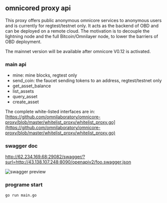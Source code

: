 ## omnicored proxy api

This proxy offers public anonymous omnicore services to anonymous users and is currently for regtest/testnet only. It acts as the backend of OBD and can be deployed on a remote cloud. The motivation is to decouple the lightning node and the full Bitcoin/Omnilayer node, to lower the barriers of OBD deployment. 

The mainnet version will be available after omnicore V0.12 is activated.   

### main api

* mine: mine blocks, regtest only
* send_coin: the faucet sending tokens to an address, regtest/testnet only
* get_asset_balance
* list_assets
* query_asset
* create_asset  

The complete white-listed interfaces are in: [https://github.com/omnilaboratory/omnicore-proxy/blob/master/whitelist_proxy/whitelist_proxy.go](https://github.com/omnilaboratory/omnicore-proxy/blob/master/whitelist_proxy/whitelist_proxy.go)

### swagger doc  

http://62.234.169.68:29082/swagger/?surl=http://43.138.107.248:8090/openapiv2/foo.swagger.json  

![swagger preview](https://raw.githubusercontent.com/omnilaboratory/omnicore-fauct-api/master/swagger/img.png "swagger image")  


### programe start  
```
go run main.go
```
